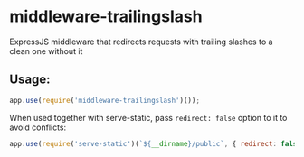 middleware-trailingslash
========================

ExpressJS middleware that redirects requests with trailing slashes to a clean one without it

## Usage:

```javascript
app.use(require('middleware-trailingslash')());
```

When used together with serve-static, pass `redirect: false` option to it to avoid conflicts:

```javascript
app.use(require('serve-static')(`${__dirname}/public`, { redirect: false }));
```
